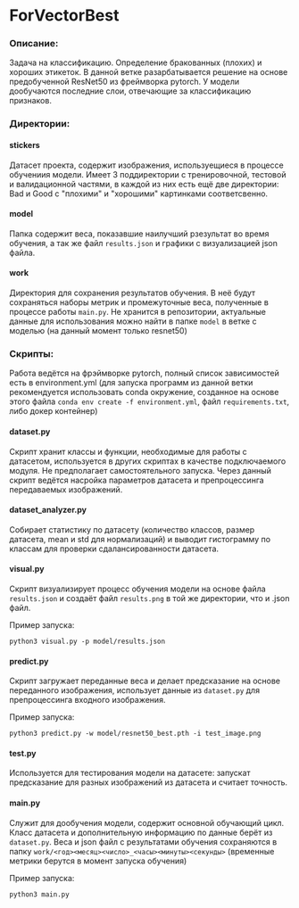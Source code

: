 # ForVectorBest

### Описание:
Задача на классификацию. Определение бракованных (плохих) и хороших этикеток.
В данной ветке разарбатывается решение на основе предобученной ResNet50 из фреймворка pytorch. У модели дообучаются последние слои, отвечающие за классификацию признаков.

### Директории:
#### stickers
Датасет проекта, содержит изображения, используещиеся в процессе обучениия модели. Имеет 3 поддиректории с тренировочной, тестовой и валидационной частями, в каждой из них есть ещё две директории: Bad и Good с "плохими" и "хорошими" картинками соответсвенно.

#### model
Папка содержит веса, показавшие наилучший рзезультат во время обучения, а так же файл `results.json` и графики с визуализацией json файла.

#### work
Директория для сохранения результатов обучения. В неё будут сохраняться наборы метрик и промежуточные веса, полученные в процессе работы `main.py`.
Не хранится в репозитории, актуальные данные для использования можно найти в папке `model` в ветке с моделью (на данный момент только resnet50)

### Cкрипты:
Работа ведётся на фрэймворке pytorch, полный список зависимостей есть в environment.yml (для запуска программ из данной ветки рекомендуется использовать conda окружение, созданное на основе этого файла `conda env create -f environment.yml`, файл `requirements.txt`, либо докер контейнер)

#### dataset.py
Скрипт хранит классы и функции, необходимые для работы с датасетом, используется в других скриптах в качестве подключаемого модуля. Не предполагает самостоятельного запуска.
Через данный скрипт ведётся насройка параметров датасета и препроцессинга передаваемых изображений.

#### dataset_analyzer.py
Собирает статистику по датасету (количество классов, размер датасета, mean и std для нормализаций) и выводит гистограмму по классам для проверки сдалансированности датасета.

#### visual.py
Скрипт визуализирует процесс обучения модели на основе файла `results.json` и создаёт файл `results.png` в той же директории, что и .json файл.

Пример запуска:
```
python3 visual.py -p model/results.json
```

#### predict.py
Скрипт загружает переданные веса и делает предсказание на основе переданного изображения, использует данные из `dataset.py` для препроцессинга входного изображения.

Пример запуска:
```
python3 predict.py -w model/resnet50_best.pth -i test_image.png
```

#### test.py
Используется для тестирования модели на датасете: запускат предсказание для разных изображений из датасета и считает точность.

#### main.py
Служит для дообучения модели, содержит основной обучающий цикл. Класс датасета и дополнительную информацию по данные берёт из `dataset.py`. Веса и json файл с результатами обучения сохраняются в папку `work/<год><месяц><число>_<часы><минуты><секунды>` (временные метрики берутся в момент запуска обучения)

Пример запуска:
```
python3 main.py
```
